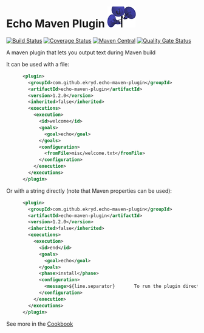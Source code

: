 # Echo Maven Plugin ![Icon](https://raw.githubusercontent.com/Ekryd/echo-maven-plugin/master/misc/echo.png)

[![Build Status](https://circleci.com/gh/Ekryd/echo-maven-plugin.svg?style=svg)](https://app.circleci.com/pipelines/github/Ekryd/echo-maven-plugin)
[![Coverage Status](https://coveralls.io/repos/github/Ekryd/echo-maven-plugin/badge.svg?branch=master)](https://coveralls.io/github/Ekryd/echo-maven-plugin?branch=master)
[![Maven Central](https://maven-badges.herokuapp.com/maven-central/com.github.ekryd.echo-maven-plugin/echo-maven-plugin/badge.svg)](https://maven-badges.herokuapp.com/maven-central/com.github.ekryd.echo-maven-plugin/echo-maven-plugin)
[![Quality Gate Status](https://sonarcloud.io/api/project_badges/measure?project=com.github.ekryd.echo-maven-plugin%3Aecho-plugin&metric=alert_status)](https://sonarcloud.io/dashboard?id=com.github.ekryd.echo-maven-plugin%3Aecho-plugin)

A maven plugin that lets you output text during Maven build

It can be used with a file:

```xml
      <plugin>
        <groupId>com.github.ekryd.echo-maven-plugin</groupId>
        <artifactId>echo-maven-plugin</artifactId>
        <version>1.2.0</version>
        <inherited>false</inherited>
        <executions>
          <execution>
            <id>welcome</id>
            <goals>
              <goal>echo</goal>
            </goals>
            <configuration>
              <fromFile>misc/welcome.txt</fromFile>
            </configuration>
          </execution>
        </executions>
      </plugin>

```

Or with a string directly (note that Maven properties can be used):

```xml
      <plugin>
        <groupId>com.github.ekryd.echo-maven-plugin</groupId>
        <artifactId>echo-maven-plugin</artifactId>
        <version>1.2.0</version>
        <inherited>false</inherited>
        <executions>
          <execution>
            <id>end</id>
            <goals>
              <goal>echo</goal>
            </goals>
            <phase>install</phase>
            <configuration>
              <message>${line.separator}       To run the plugin directly:${line.separator}       mvn ${project.groupId}:${project.artifactId}:${project.version}:sort${line.separator}</message>
            </configuration>
          </execution>
        </executions>
      </plugin>
```

See more in the [Cookbook](https://github.com/Ekryd/echo-maven-plugin/wiki/Cookbook)
 
